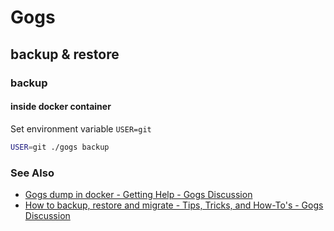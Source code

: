 # Gogs

## backup & restore

### backup

#### inside docker container

Set environment variable `USER=git`

```bash
USER=git ./gogs backup
```

###

### See Also

- [Gogs dump in docker - Getting Help - Gogs Discussion](https://discuss.gogs.io/t/gogs-dump-in-docker/451)
- [How to backup, restore and migrate - Tips, Tricks, and How-To's - Gogs Discussion](https://discuss.gogs.io/t/how-to-backup-restore-and-migrate/991)